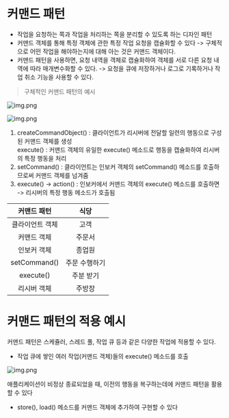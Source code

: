 # 커맨드 패턴

- 작업을 요청하는 쪽과 작업을 처리하는 쪽을 분리할 수 있도록 하는 디자인 패턴
- 커맨드 객체를 통해 특정 객체에 관한 특정 작업 요청을 캡슐화할 수 있다 -> 구체적으로 어떤 작업을 해야하는지에 대해 아는 것은 커맨드 객체이다.
- 커맨드 패턴을 사용하면, 요청 내역을 객체로 캡슐화하여 객체를 서로 다른 요청 내역에 따라 매개변수화할 수 있다. -> 요청을 큐에 저장하거나 로그로 기록하거나 작업 취소 기능을 사용할 수 있다.

> 구체적인 커맨드 패턴의 예시

![img.png](../../../../img/command/img.png)

![img.png](../../../../img/command/img2.png)

1. createCommandObject() : 클라이언트가 리시버에 전달할 일련의 행동으로 구성된 커맨드 객체를 생성</br>execute() : 커맨드 객체의 유일한 execute() 메소드로 행동을 캡슐화하여
   리시버의 특정 행동을 처리
2. setCommand() : 클라이언트는 인보커 객체의 setCommand() 메소드를 호출하므로써 커맨드 객체를 넘겨줌
3. execute() -> action() : 인보커에서 커맨드 객체의 execute() 메소드를 호출하면 -> 리시버의 특정 행동 메소드가 호출됨

|    커맨드 패턴    |   식당    |
|:------------:|:-------:|
|   클라이언트 객체   |   고객    |
|    커맨드 객체    |   주문서   |
|    인보커 객체    |   종업원   |
| setCommand() | 주문 수행하기 |
|  execute()   |  주분 받기  |
|    리시버 객체    |   주방장   |

# 커맨드 패턴의 적용 예시

커맨드 패턴은 스케쥴러, 스레드 풀, 작업 큐 등과 같은 다양한 작업에 적용할 수 있다.

- 작업 큐에 쌓인 여러 작업(커맨드 객체)들의 execute() 메소드를 호출

![img.png](../../../../img/command/img3.png)

애플리케이션이 비정상 종료되었을 때, 이전의 행동을 복구하는데에 커맨드 패턴을 활용할 수 있다

- store(), load() 메소드를 커맨드 객체에 추가하여 구현할 수 있다
